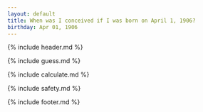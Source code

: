 ```yaml
---
layout: default
title: When was I conceived if I was born on April 1, 1906?
birthday: Apr 01, 1906
---
```


{% include header.md %}

{% include guess.md %}

{% include calculate.md %}

{% include safety.md %}

{% include footer.md %}



